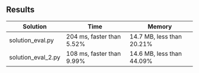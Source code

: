 ## Results
Solution | Time | Memory
---------|------|-------
solution_eval.py | 204 ms, faster than 5.52% |  14.7 MB, less than 20.21%
solution_eval_2.py | 108 ms, faster than 9.99% |  14.6 MB, less than 44.09%
